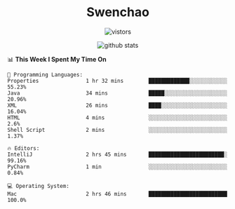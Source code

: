 <h1 align="center">Swenchao</h3>

<p align="center">
  <img src="https://visitor-badge.glitch.me/badge?page_id=Swenchao" alt="vistors" />
</p>

<p align="center">
  <img src="https://github-readme-stats.vercel.app/api?username=Swenchao&count_private=true&show_icons=true&theme=vue-dark&hide_title=true" alt="github stats" />
</p>

<!--START_SECTION:waka-->
📊 **This Week I Spent My Time On** 

```text
💬 Programming Languages: 
Properties               1 hr 32 mins        █████████████░░░░░░░░░░░░   55.23% 
Java                     34 mins             █████░░░░░░░░░░░░░░░░░░░░   20.96% 
XML                      26 mins             ████░░░░░░░░░░░░░░░░░░░░░   16.04% 
HTML                     4 mins              ░░░░░░░░░░░░░░░░░░░░░░░░░   2.6% 
Shell Script             2 mins              ░░░░░░░░░░░░░░░░░░░░░░░░░   1.37%

🔥 Editors: 
IntelliJ                 2 hrs 45 mins       ████████████████████████░   99.16% 
PyCharm                  1 min               ░░░░░░░░░░░░░░░░░░░░░░░░░   0.84%

💻 Operating System: 
Mac                      2 hrs 46 mins       █████████████████████████   100.0%

```


<!--END_SECTION:waka-->
